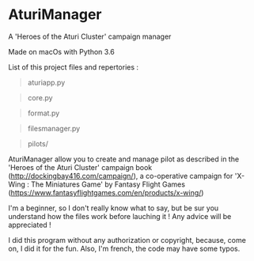 # AturiManager
A 'Heroes of the Aturi Cluster' campaign manager

Made on macOs with Python 3.6

List of this project files and repertories :
> aturiapp.py

> core.py

> format.py

> filesmanager.py

> pilots/

AturiManager allow you to create and manage pilot as described in the 'Heroes of the Aturi Cluster' campaign book (http://dockingbay416.com/campaign/), a co-operative campaign for 'X-Wing : The Miniatures Game' by Fantasy Flight Games (https://www.fantasyflightgames.com/en/products/x-wing/)

I'm a beginner, so I don't really know what to say, but be sur you understand how the files work before lauching it ! 
Any advice will be appreciated !

I did this program without any authorization or copyright, because, come on, I did it for the fun.
Also, I'm french, the code may have some typos.
